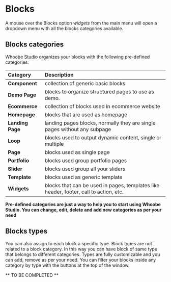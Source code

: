 # Blocks

A mouse over the Blocks option <i class="material-icons">widgets</i> from the main menu will open a dropdown menu with all the blocks categories available.

## Blocks categories

Whoobe Studio organizes your blocks with the following pre-defined categories:

| Category | Description
| :--- | :---
| **Component**| collection of generic basic blocks
| **Demo Page**    | blocks to organize structured pages to use as demo. 
| **Ecommerce**      | collection of blocks used in ecommerce website
| **Homepage**  | blocks that are used as homepage
| **Landing Page**    | landing pages blocks, normally they are single pages without any subpage 
| **Loop**   | blocks used to output dynamic content, single or multiple
| **Page** | blocks used as single page
| **Portfolio** | blocks used group portfolio pages
| **Slider** | blocks used group all your sliders
| **Template** | blocks used as generic template
| **Widgets** | blocks that can be used in pages, templates like header, footer, call to action, etc.

**Pre-defined categories are just a way to help you to start using Whoobe Studio. You can change, edit, delete and add new categories as per your need**


## Blocks types

You can also assign to each block a specific type. Block types are not related to a block category. In this way you can have block of same type that belongs to different categories.
Types are fully customizable and you can add, remove as per your need.
You can filter your blocks inside any category by type with the buttons at the top of the window.

** TO BE COMPLETED **

<!-- ## Blocks gallery/list

Any category you select gives you a gallery of the blocks you have in the system. 
The preview image is available when you save your block from the preview window in editing mode.
For each block you have the following options:

- <i class="material-icons">edit</i> opens the [Block editor](/moka/block-editor.html) 
- <i class="material-icons">remove_red_eye</i> fast preview
- <i class="material-icons">file_copy</i> duplicate block
- <i class="material-icons">delete</i> delete block

## Create a new block

To create a new block click on the button <button style="background:#63b3ed;color:white;padding:2px 4px">Create New</button>


## Export

Clicking on the <button style="background:#63b3ed;color:white;padding:2px 4px">Export</button> you can export the full current category to a single file (JSON) that can be used to import in other system or used as backup.

## Import

MOKAStudio can use blocks previously exported from the app. Click on <button style="background:#63b3ed;color:white;padding:2px 4px">Import</button> 

From the blocks gallery you can import a single block or even a complete library (category).
MOKAStudio will automatically recognize the library category and will save all the blocks in your CMS.

## Gallery / List view mode

The Blocks Gallery/List has two view modes. In the upper right corner you can have the following icon:

<i class="material-icons">grid_on</i> to switch to Gallery view

<i class="material-icons">list</i> to switch to List view


## Refresh Blocks list

Click on the <i class="material-icons">refresh</i> to refresh the list


## Block Structure

A block is an object representation of HTML elements.
In MOKAStudio there are different types of elements, organized in order to simplify the creation and manipulation of HTML blocks.


## Block Elements

Elements available in MOKAStudio editor used to create blocks and elements.

> Category article refers to the Articles collection fields.

<MokaElements></MokaElements>

### Block hierarchy

Any block **must have** always a **container** as a root element in order to design a layout.

For this reason in MOKAStudio you can add HTML elements only to containers.
This is a constrain defined by design in MOKAStudio.

**Containers** like columns and flexbox can be nested so you can create structured layout combining containers and other elements available in MOKAStudio.

#### Block object example

```
    {
        "id":"moka-q5w0e",
        "css":"",
        "tag":"document",
        "image":null,
        "blocks":[
            {
                "id":"moka-m5fdc",
                "css":{
                    "css":"",
                    "container":"grid md:grid-rows-1 md:grid-cols-4 grid-cols-1 grid-rows-4"
                },
                "tag":"container",
                "cols":4,
                "icon":"view_column",
                "link":"",
                "rows":[],
                "type":"grid",
                "image":null,
                "label":"Columns",
                "style":"",
                "content":"",
                "element":"grid",
                "semantic":""
                "blocks":[
                    {
                        "id":"moka-13wx5",
                        "css":{
                            "css":"",
                            "container":"flex flex-col md:col-span-1"
                        },
                        "tag":"container",
                        "icon":"highlight_alt",
                        "link":"",
                        "rows":[],
                        "type":"flex",
                        "image":null,
                        "label":"Flexbox",
                        "style":"",
                        "blocks":[],
                        "content":"",
                        "element":"div",
                        "semantic":""
                    },
                    {
                        "id":"moka-wwh3v",
                        "css":{
                            "css":"",
                            "container":"flex flex-col md:col-span-1"
                        },
                        "tag":"container",
                        "icon":"highlight_alt",
                        "link":"",
                        "rows":[],
                        "type":"flex",
                        "image":null,
                        "label":"Flexbox",
                        "style":"",
                        "blocks":[],
                        "content":"",
                        "element":"div",
                        "semantic":""
                    },
                    {
                        "id":"moka-2ux51",
                        "css":{
                            "css":"",
                            "container":"flex flex-col md:col-span-2"
                        },
                        "tag":"container",
                        "icon":"highlight_alt",
                        "link":"",
                        "rows":[],
                        "type":"flex",
                        "image":null,
                        "label":"Flexbox",
                        "style":"",
                        "blocks":[],
                        "content":"",
                        "element":"div",
                        "semantic":""
                    }
                ]
            
            }
        ]
    }
```

## How blocks are connected to my Strapi CMS articles/content?

The concept is very simple but can be misanderstood.

### 1st scenario: website homepage with static content

Normally today homepages (usually not for blogs) are pages designed to give immediate different informations, enriched with graphic elements, video, widgets like sliders, call to action, animations and so on that are not simple text.

With MOKAStudio you can create complex pages and connect directly to a Strapi CMS Article.
You have two different modes to create assign a page or template to a page:

- from the MOKAStudio editor click on the <i class="material-icons">web</i> icon in the editor topbar and create a new article directly
- create a new article from CMS > Articles, add a title and connect to a template/page. If your page/template is designed to be the homepage, you will just to mark the article as homepage.

NUXPRESSO will automatically display you MOKAStudio page as homepage

### 2nd scenario: internal dynamic pages with textual content

Internal pages normally share the same layout, with some common elements like header, footer, sidebar, etc.

Start with the design of the common elements.
Then add which article elements you want to output to your block, customize as per your design requirements.

Save the document with Category -> template, click on the <i class="material-icons">settings</i> icon in the topbar just after the document title

<img src="https://res.cloudinary.com/moodgiver/image/upload/v1610557813/moka_studio_editor_document_settings_cdffd6ab19.png"/>

- Select Category -> template
- Checkout **Default template** to true

NUXPRESSO will automatically display any page that doesn't have a specific template assigned to use the Default template.

### 3rd scenario: a list of articles (loop)

Follow the same procedure above.
Here you can also set how many articles per page you want to output. -->